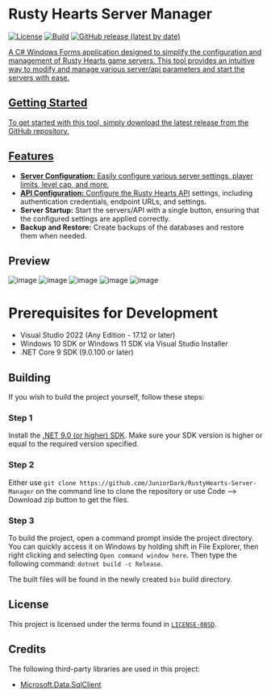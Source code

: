 # Rusty Hearts Server Manager
[![License](https://img.shields.io/github/license/JuniorDark/RustyHearts-Server-Manager?color=green)](LICENSE)
[![Build](https://github.com/JuniorDark/RustyHearts-Server-Manager/actions/workflows/build.yml/badge.svg)](https://github.com/JuniorDark/RustyHearts-Server-Manager/actions/workflows/build.yml)
[![GitHub release (latest by date)](https://img.shields.io/github/v/release/JuniorDark/RustyHearts-Server-Manager)](https://github.com/JuniorDark/RustyHearts-Server-Manager/releases/latest) <a href="https://github.com/JuniorDark/RustyHearts-Server-Manager/releases">

A C# Windows Forms application designed to simplify the configuration and management of Rusty Hearts game servers. This tool provides an intuitive way to modify and manage various server/api parameters and start the servers with ease.

## Getting Started

To get started with this tool, simply download the latest release from the GitHub repository.

## Features

- **Server Configuration:** Easily configure various server settings, player limits, level cap, and more.
- **API Configuration:** Configure the [Rusty Hearts API](https://github.com/JuniorDark/RustyHearts-API) settings, including authentication credentials, endpoint URLs, and settings.
- **Server Startup:** Start the servers/API with a single button, ensuring that the configured settings are applied correctly.
- **Backup and Restore:** Create backups of the databases and restore them when needed.

## Preview
![image](preview/preview-01.png)
![image](preview/preview-02.png)
![image](preview/preview-03.png)
![image](preview/preview-04.png)
![image](preview/preview-05.png)

# Prerequisites for Development
* Visual Studio 2022 (Any Edition - 17.12 or later)
* Windows 10 SDK or Windows 11 SDK via Visual Studio Installer
* .NET Core 9 SDK (9.0.100 or later)

## Building

If you wish to build the project yourself, follow these steps:

### Step 1

Install the [.NET 9.0 (or higher) SDK](https://dotnet.microsoft.com/download/dotnet/9.0).
Make sure your SDK version is higher or equal to the required version specified. 

### Step 2

Either use `git clone https://github.com/JuniorDark/RustyHearts-Server-Manager` on the command line to clone the repository or use Code --> Download zip button to get the files.

### Step 3

To build the project, open a command prompt inside the project directory.
You can quickly access it on Windows by holding shift in File Explorer, then right clicking and selecting `Open command window here`.
Then type the following command: `dotnet build -c Release`.
 
The built files will be found in the newly created `bin` build directory.

## License
This project is licensed under the terms found in [`LICENSE-0BSD`](LICENSE).

## Credits
The following third-party libraries are used in this project:
* [Microsoft.Data.SqlClient](https://www.nuget.org/packages/Microsoft.Data.SqlClient)
